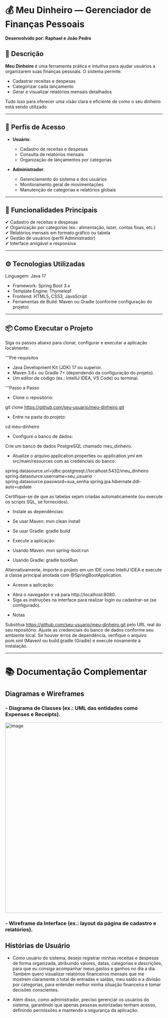 # 💰 Meu Dinheiro — Gerenciador de Finanças Pessoais

**Desenvolvido por: Raphael e João Pedro**

## 📄 Descrição

**Meu Dinheiro** é uma ferramenta prática e intuitiva para ajudar usuários a organizarem suas finanças pessoais. O sistema permite:

- Cadastrar receitas e despesas
- Categorizar cada lançamento
- Gerar e visualizar relatórios mensais detalhados

Tudo isso para oferecer uma visão clara e eficiente de como o seu dinheiro está sendo utilizado

---

## 👥 Perfis de Acesso

- **Usuário**:  
  - Cadastro de receitas e despesas
  - Consulta de relatórios mensais
  - Organização de lançamentos por categorias

- **Administrador**:  
  - Gerenciamento do sistema e dos usuários
  - Monitoramento geral de movimentações
  - Manutenção de categorias e relatórios globais

---

## 🚀 Funcionalidades Principais

✔ Cadastro de receitas e despesas  
✔ Organização por categorias (ex.: alimentação, lazer, contas fixas, etc.)  
✔ Relatórios mensais em formato gráfico ou tabela  
✔ Gestão de usuários (perfil Administrador)  
✔ Interface amigável e responsiva

---

## ⚙️ Tecnologias Utilizadas

Linguagem: Java 17



- Framework: Spring Boot 3.x
- Template Engine: Thymeleaf
- Frontend: HTML5, CSS3, JavaScript
- Ferramentas de Build: Maven ou Gradle (conforme configuração do projeto)

---

## 📦 Como Executar o Projeto

Siga os passos abaixo para clonar, configurar e executar a aplicação localmente:

'''Pré-requisitos

+ Java Development Kit (JDK) 17 ou superior.
+ Maven 3.6+ ou Gradle 7+ (dependendo da configuração do projeto).
+ Um editor de código (ex.: IntelliJ IDEA, VS Code) ou terminal.


'''Passo a Passo

* Clone o repositório:

git clone https://github.com/seu-usuario/meu-dinheiro.git


* Entre na pasta do projeto:


cd meu-dinheiro

* Configure o banco de dados:

Crie um banco de dados PostgreSQL chamado meu_dinheiro.

* Atualize o arquivo application.properties ou application.yml em src/main/resources com as credenciais do banco:

spring.datasource.url=jdbc:postgresql://localhost:5432/meu_dinheiro
spring.datasource.username=seu_usuario
spring.datasource.password=sua_senha
spring.jpa.hibernate.ddl-auto=update


Certifique-se de que as tabelas sejam criadas automaticamente (ou execute os scripts SQL, se fornecidos).



* Instale as dependências:


- Se usar Maven:
mvn clean install

- Se usar Gradle:
gradle build



* Execute a aplicação:

- Usando Maven:
mvn spring-boot:run

- Usando Gradle:
gradle bootRun

Alternativamente, importe o projeto em um IDE como IntelliJ IDEA e execute a classe principal anotada com @SpringBootApplication.



* Acesse a aplicação:

- Abra o navegador e vá para http://localhost:8080.
- Siga as instruções na interface para realizar login ou cadastrar-se (se configurado).


* Notas

Substitua https://github.com/seu-usuario/meu-dinheiro.git pelo URL real do seu repositório.
Ajuste as credenciais do banco de dados conforme seu ambiente local.
Se houver erros de dependência, verifique o arquivo pom.xml (Maven) ou build.gradle (Gradle) e execute novamente a instalação.

---

# 📚 Documentação Complementar


## Diagramas e Wireframes


### - Diagrama de Classes (ex.: UML das entidades como Expenses e Receipts).


<img width="814" height="608" alt="image" src="https://github.com/user-attachments/assets/320c1209-0c1a-4d5d-842d-f7d16715ca5b" />





### - Wireframe da Interface (ex.: layout da página de cadastro e relatórios).


## Histórias de Usuário

- Como usuário do sistema, desejo registrar minhas receitas e despesas de forma organizada, atribuindo valores, datas, categorias e descrições, para que eu consiga acompanhar meus gastos e ganhos no dia a dia. Também quero visualizar relatórios financeiros mensais que me mostrem claramente o total de entradas e saídas, meu saldo e a divisão por categorias, para entender melhor minha situação financeira e tomar decisões conscientes.

- Além disso, como administrador, preciso gerenciar os usuários do sistema, garantindo que apenas pessoas autorizadas tenham acesso, definindo permissões e mantendo a segurança da aplicação.




